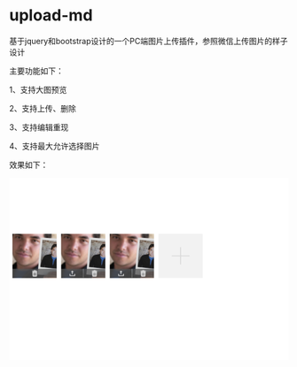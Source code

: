 # upload-md

基于jquery和bootstrap设计的一个PC端图片上传插件，参照微信上传图片的样子设计

主要功能如下：

1、支持大图预览

2、支持上传、删除

3、支持编辑重现

4、支持最大允许选择图片

效果如下：

![image](https://github.com/suxiaodong/upload-md/blob/master/readme1.jpg)


